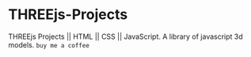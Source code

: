 # THREEjs-Projects
THREEjs Projects || HTML || CSS || JavaScript. A library of javascript 3d models.
`buy me a coffee`
